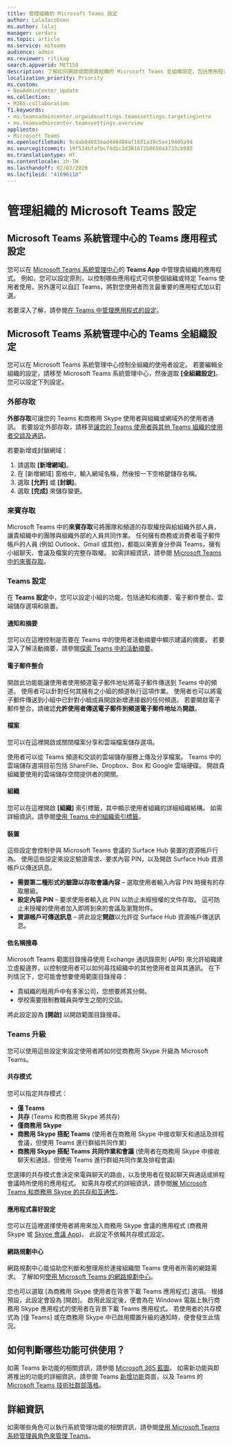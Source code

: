 ```yaml
---
title: 管理組織的 Microsoft Teams 設定
author: LolaJacobsen
ms.author: lolaj
manager: serdars
ms.topic: article
ms.service: msteams
audience: admin
ms.reviewer: ritikag
search.appverid: MET150
description: 了解如何開啟或關閉貴組織的 Microsoft Teams 全組織設定，包括應用程式、外部存取、來賓存取、Teams 設定及 Teams 升級喜好設定。
localization_priority: Priority
ms.custom:
- NewAdminCenter_Update
ms.collection:
- M365-collaboration
f1.keywords:
- ms.teamsadmincenter.orgwidesettings.teamssettings.targetingintro
- ms.teamsadmincenter.teamssettings.overview
appliesto:
- Microsoft Teams
ms.openlocfilehash: 9c4ab04083ead446d84af1631a39c5ee19405a94
ms.sourcegitcommit: 19f534bfafbc74dbc2d381672b0650a3733cb982
ms.translationtype: HT
ms.contentlocale: zh-TW
ms.lasthandoff: 02/03/2020
ms.locfileid: "41696118"
---
```

# <a name="manage-microsoft-teams-settings-for-your-organization"></a>管理組織的 Microsoft Teams 設定

## <a name="teams-apps-settings-in-the-microsoft-teams-admin-center"></a>Microsoft Teams 系統管理中心的 Teams 應用程式設定

您可以在 [Microsoft Teams 系統管理中心](https://admin.teams.microsoft.com)的 **Teams App** 中管理貴組織的應用程式。 例如，您可以設定原則，以控制哪些應用程式可供整個組織或特定 Teams 使用者使用，另外還可以自訂 Teams，將對您使用者而言最重要的應用程式加以釘選。

若要深入了解，請參閱[在 Teams 中管理應用程式的設定](admin-settings.md)。  

## <a name="teams-org-wide-settings-in-the-microsoft-teams-admin-center"></a>Microsoft Teams 系統管理中心的 Teams 全組織設定

您可以在 Microsoft Teams 系統管理中心控制全組織的使用者設定。 若要編輯全組織的設定，請移至 Microsoft Teams 系統管理中心，然後選取 **[全組織設定]**。 您可以設定下列設定。

### <a name="external-access"></a>外部存取

**外部存取**可讓您的 Teams 和商務用 Skype 使用者與組織或網域外的使用者通訊。 若要設定外部存取，請移至[讓您的 Teams 使用者與其他 Teams 組織的使用者交談及通訊](let-your-teams-users-communicate-with-other-people.md)。

若要新增或封鎖網域：

1. 請選取 **[新增網域]**。
2. 在 [新增網域] 窗格中，輸入網域名稱，然後按一下空格鍵儲存名稱。
3. 選取 **[允許]** 或 **[封鎖]**。
4. 選取 **[完成]** 來儲存變更。 

### <a name="guest-access"></a>來賓存取

Microsoft Teams 中的**來賓存取**可將團隊和頻道的存取權授與給組織外部人員，讓貴組織中的團隊與組織外部的人員共同作業。 任何擁有商務或消費者電子郵件帳戶的人員 (例如 Outlook、Gmail 或其他)，都能以來賓身分參與 Teams，擁有小組聊天、會議及檔案的完整存取權。 如需詳細資訊，請參閱 [Microsoft Teams中的來賓存取](guest-access.md)。

### <a name="teams-settings"></a>Teams 設定

在 **Teams 設定**中，您可以設定小組的功能，包括通知和摘要、電子郵件整合、雲端儲存選項和裝置。

#### <a name="notifications-and-feeds"></a>通知和摘要

您可以在這裡控制是否要在 Teams 中的使用者活動摘要中顯示建議的摘要。 若要深入了解活動摘要，請參閱[探索 Teams 中的活動摘要](https://support.office.com/article/explore-the-activity-feed-in-teams-91c635a1-644a-4c60-9c98-233db3e13a56)。

#### <a name="email-integration"></a>電子郵件整合

開啟此功能能讓使用者使用頻道電子郵件地址將電子郵件傳送到 Teams 中的頻道。 使用者可以針對任何其擁有之小組的頻道執行這項作業。 使用者也可以將電子郵件傳送到小組中已針對小組成員開啟新增連接器的任何頻道。 若要開啟電子郵件整合，請確認**允許使用者傳送電子郵件到頻道電子郵件地址**為**開啟**。

#### <a name="files"></a>檔案

您可以在這裡開啟或關閉檔案分享和雲端檔案儲存選項。

使用者可以從 Teams 頻道和交談的雲端儲存服務上傳及分享檔案。 Teams 中的雲端儲存選項目前包括 ShareFile、Dropbox、Box 和 Google 雲端硬碟。 開啟貴組織要使用的雲端儲存空間提供者的開關。

#### <a name="organization"></a>組織

您可以在這裡開啟 **[組織]** 索引標籤，其中顯示使用者組織的詳細組織結構。 如需詳細資訊，請參閱[使用 Teams 中的組織索引標籤](https://support.office.com/article/use-the-organization-tab-in-teams-ff02568b-290a-46d6-ae7a-cda22f723894)。

#### <a name="devices"></a>裝置

這些設定會控制參與 Microsoft Teams 會議的 Surface Hub 裝置的資源帳戶行為。 使用這些設定來設定驗證需求、要求內容 PIN，以及開啟 Surface Hub 資源帳戶以傳送訊息。

- **需要第二種形式的驗證以存取會議內容** – 選取使用者輸入內容 PIN 時擁有的存取層級。
- **設定內容 PIN** – 要求使用者輸入此 PIN 以防止未經授權的文件存取。 這可防止未授權的使用者加入即將到來的會議及瀏覽附件。
- **資源帳戶可傳送訊息** – 將此設定**開啟**以允許從 Surface Hub 資源帳戶傳送訊息。

#### <a name="search-by-name"></a>依名稱搜尋

Microsoft Teams 範圍目錄搜尋使用 Exchange 通訊錄原則 (APB) 來允許組織建立虛擬邊界，以控制使用者可以如何尋找組織中的其他使用者並與其通訊。 在下列情況下，您可能會想要使用範圍目錄搜尋：

- 貴組織的租用戶中有多家公司，您想要將其分開。 
- 學校需要限制教職員與學生之間的交談。 

將此設定設為 **[開啟]** 以開啟範圍目錄搜尋。

### <a name="teams-upgrade"></a>Teams 升級

您可以使用這些設定來設定使用者將如何從商務用 Skype 升級為 Microsoft Teams。 

#### <a name="coexistence-mode"></a>共存模式
您可以指定共存模式： 

- **僅 Teams**
- **共存** (Teams 和商務用 Skype 將共存)
- **僅商務用 Skype**
- **商務用 Skype 搭配 Teams** (使用者在商務用 Skype 中接收聊天和通話及排程會議，但使用 Teams 進行群組共同作業)
- **商務用 Skype 搭配 Teams 共同作業和會議** (使用者在商務用 Skype 中接收聊天和通話，但使用 Teams 進行群組共同作業及排程會議)

您選擇的共存模式會決定來電與聊天的路由，以及使用者在發起聊天與通話或排程會議時所使用的應用程式。 如需共存模式的詳細資訊，請參閱[解 Microsoft Teams 和商務用 Skype 的共存和互通性](teams-and-skypeforbusiness-coexistence-and-interoperability.md)。

#### <a name="app-preferences"></a>應用程式喜好設定

您可以在這裡選擇使用者將用來加入商務用 Skype 會議的應用程式 (商務用 Skype 或 [Skype 會議 App](https://support.office.com/zh-TW/article/What-is-Skype-Meetings-App-Skype-for-Business-Web-App-1FF3D412-718A-4982-8FF2-A4992608CDB5))。 此設定不依賴共存模式設定。


#### <a name="network-planner"></a>網路規劃中心

網路規劃中心能協助您判斷和整理用於連接組織間 Teams 使用者所需的網路需求。  了解如何[使用 Microsoft Teams 的網路規劃中心](https://docs.microsoft.com/microsoftteams/network-planner)。

您也可以選取 [為商務用 Skype 使用者在背景下載 Teams 應用程式] 選項。  根據預設，此設定會設為 [開啟]。 啟用此設定後，便會為在 Windows 電腦上執行商務用 Skype 應用程式的使用者在背景下載 Teams 應用程式。 若使用者的共存模式為 [僅 Teams] 或在商務用 Skype 中已啟用擱置升級的通知時，便會發生此情況。


## <a name="how-can-i-tell-which-features-are-available"></a>如何判斷哪些功能可供使用？

如需 Teams 新功能的相關資訊，請參閱 [Microsoft 365 藍圖](https://www.microsoft.com/en-us/microsoft-365/roadmap?rtc=1&filters=Microsoft%20Teams)。 如需新功能與即將推出的功能的詳細資訊，請參閱 Teams [新增功能](https://support.office.com/en-us/article/what-s-new-in-microsoft-teams-d7092a6d-c896-424c-b362-a472d5f105de?ui=en-US&rs=en-US&ad=US)頁面，以及 Teams 的 [Microsoft Teams 技術社群部落格](https://techcommunity.microsoft.com/t5/Microsoft-Teams-Blog/What-s-new-in-Teams-Microsoft-Ignite-Edition/ba-p/252531)。 

## <a name="more-information"></a>詳細資訊

如需哪些角色可以執行系統管理功能的相關資訊，請參閱[使用 Microsoft Teams 系統管理員角色來管理 Teams](using-admin-roles.md)。
